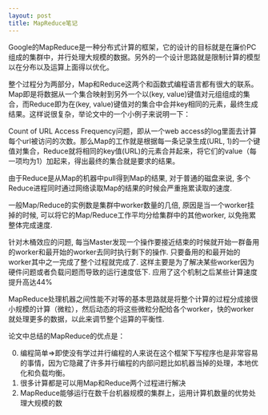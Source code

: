 ```yaml
--- 
layout: post
title: MapReduce笔记
---
```


Google的MapReduce是一种分布式计算的框架，它的设计的目标就是在廉价PC组成的集群中，并行处理大规模的数据。另外的一个设计思路就是限制计算的模型以在分布以及运算上面得以优化。

整个过程分为两部分，Map和Reduce这两个和函数式编程语言都有很大的联系。Map即是将数据从一个集合映射到另外一个以(key, value)键值对元组组成的集合，而Reduce即为在(key, value)键值对的集合中合并key相同的元素，最终生成结果。这样说很复杂，举论文中的一个小例子来说明一下：

Count of URL Access Frequency问题，即从一个web access的log里面去计算每个url被访问的次数。那么Map的工作就是根据每一条记录生成(URL, 1)的一个键值对集合，Reduce就将相同的key值(URL)的元素合并起来，将它们的value（每一项均为1）加起来，得出最终的集合就是要求的结果。

由于Reduce是从Map的机器中pull得到Map的结果, 对于普通的磁盘来说, 多个Reduce进程同时通过网络读取Map的结果的时候会严重拖累读取的速度.

一般Map/Reduce的实例数是集群中worker数量的几倍, 原因是当一个worker挂掉的时候, 可以将它的Map/Reduce工作平均分给集群中的其他worker, 以免拖累整体完成速度.

针对木桶效应的问题, 每当Master发现一个操作要接近结束的时候就开始一群备用的worker和最开始的worker去同时执行剩下的操作. 只要备用的和最开始的worker其中之一完成了整个过程就完成了. 这样主要是为了解决某些worker因为硬件问题或者负载问题而导致的运行速度低下. 应用了这个机制之后某些计算速度提升高达44%

MapReduce处理机器之间性能不对等的基本思路就是将整个计算的过程分成接很小规模的计算（微粒），然后动态的将这些微粒分配给各个worker，快的worker就处理更多的数据，以此来调节整个运算的平衡性.

论文中总结的MapReduce的优点是：

0. 编程简单=>即使没有学过并行编程的人来说在这个框架下写程序也是非常容易的事情，因为它隐藏了许多并行编程的内部问题比如机器当掉的处理，本地优化和负载均衡。
0. 很多计算都是可以用Map和Reduce两个过程进行解决
0. MapReduce能够运行在数千台机器规模的集群上，运用计算机数量的优势处理大规模的数